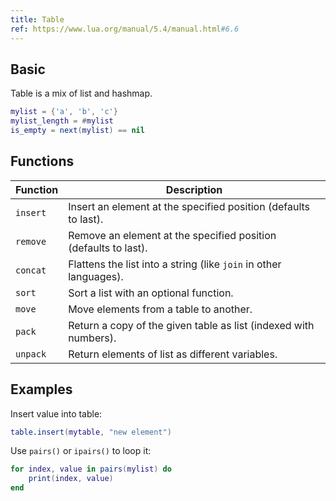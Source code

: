 ```yaml
---
title: Table
ref: https://www.lua.org/manual/5.4/manual.html#6.6
---
```


## Basic

Table is a mix of list and hashmap.

```lua
mylist = {'a', 'b', 'c'}
mylist_length = #mylist
is_empty = next(mylist) == nil
```

## Functions

| Function | Description |
| -------- | ----------- |
| `insert` | Insert an element at the specified position (defaults to last). |
| `remove` | Remove an element at the specified position (defaults to last). |
| `concat` | Flattens the list into a string (like `join` in other languages). |
| `sort` | Sort a list with an optional function. |
| `move` | Move elements from a table to another. |
| `pack` | Return a copy of the given table as list (indexed with numbers). |
| `unpack` | Return elements of list as different variables. |

## Examples

Insert value into table:

```lua
table.insert(mytable, "new element")
```

Use `pairs()` or `ipairs()` to loop it:

```lua
for index, value in pairs(mylist) do
    print(index, value)
end
```
